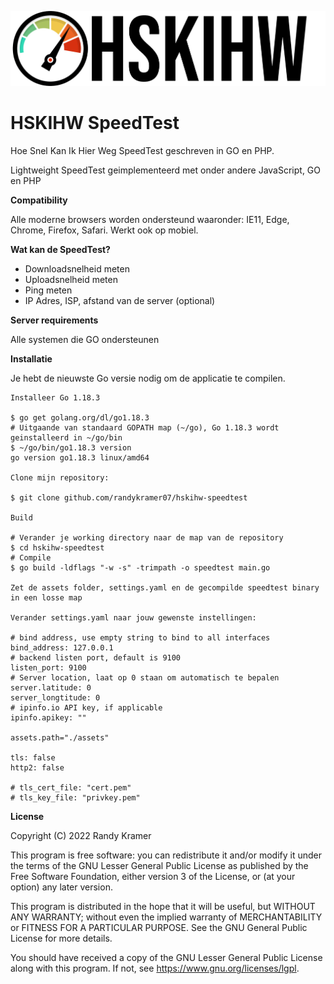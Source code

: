 ![HSKIHW Logo](https://github.com/randykramer07/hskihw-speedtest/blob/main/logo/HSKIHW-wit.png?raw=true)

# HSKIHW SpeedTest
Hoe Snel Kan Ik Hier Weg SpeedTest geschreven in GO en PHP.

Lightweight SpeedTest geimplementeerd met onder andere JavaScript, GO en PHP

**Compatibility**

Alle moderne browsers worden ondersteund waaronder: IE11, Edge, Chrome, Firefox, Safari. Werkt ook op mobiel.

**Wat kan de SpeedTest?**

   - Downloadsnelheid meten
   - Uploadsnelheid meten
   - Ping meten
   - IP Adres, ISP, afstand van de server (optional)

**Server requirements**

   Alle systemen die GO ondersteunen

**Installatie**

Je hebt de nieuwste Go versie nodig om de applicatie te compilen.

    Installeer Go 1.18.3

    $ go get golang.org/dl/go1.18.3
    # Uitgaande van standaard GOPATH map (~/go), Go 1.18.3 wordt geinstalleerd in ~/go/bin
    $ ~/go/bin/go1.18.3 version
    go version go1.18.3 linux/amd64

    Clone mijn repository:

    $ git clone github.com/randykramer07/hskihw-speedtest

    Build

    # Verander je working directory naar de map van de repository
    $ cd hskihw-speedtest
    # Compile
    $ go build -ldflags "-w -s" -trimpath -o speedtest main.go

    Zet de assets folder, settings.yaml en de gecompilde speedtest binary in een losse map

    Verander settings.yaml naar jouw gewenste instellingen:

    # bind address, use empty string to bind to all interfaces
    bind_address: 127.0.0.1
    # backend listen port, default is 9100
    listen_port: 9100
    # Server location, laat op 0 staan om automatisch te bepalen
    server.latitude: 0
    server_longtitude: 0
    # ipinfo.io API key, if applicable
    ipinfo.apikey: ""
    
    assets.path="./assets"
    
    tls: false
    http2: false

    # tls_cert_file: "cert.pem"
    # tls_key_file: "privkey.pem"

**License**

Copyright (C) 2022 Randy Kramer

This program is free software: you can redistribute it and/or modify it under the terms of the GNU Lesser General Public License as published by the Free Software Foundation, either version 3 of the License, or (at your option) any later version.

This program is distributed in the hope that it will be useful, but WITHOUT ANY WARRANTY; without even the implied warranty of MERCHANTABILITY or FITNESS FOR A PARTICULAR PURPOSE. See the GNU General Public License for more details.

You should have received a copy of the GNU Lesser General Public License along with this program. If not, see https://www.gnu.org/licenses/lgpl.
